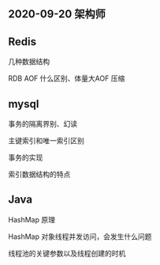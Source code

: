 ## 2020-09-20 架构师

## Redis

几种数据结构

RDB AOF 什么区别、体量大AOF 压缩

## mysql

事务的隔离界别、幻读

主键索引和唯一索引区别

事务的实现

索引数据结构的特点

## Java

HashMap 原理

HashMap 对象线程并发访问，会发生什么问题

线程池的关键参数以及线程创建的时机


